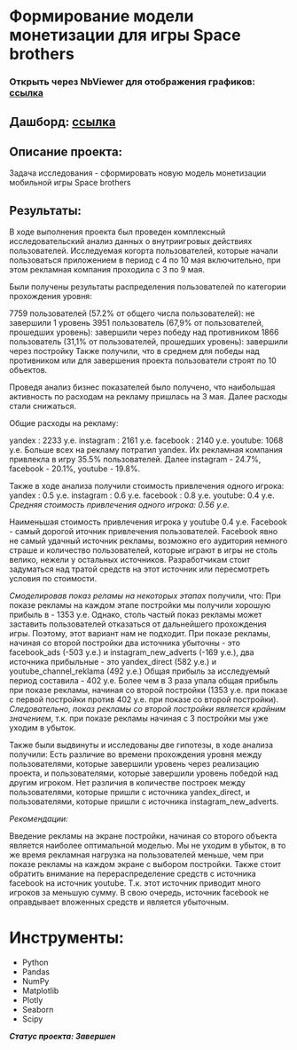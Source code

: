 # Формирование модели монетизации для игры Space brothers

### Открыть через NbViewer для отображения графиков: [ссылка](https://nbviewer.org/github/Vorosh/Data_Analyst_YP/blob/main/Game_monetization_model/Game_monetization_git.ipynb)

## Дашборд: [ссылка](https://public.tableau.com/app/profile/alexander4727/viz/GameanalysisSpaceBrothers/Dashboard1?publish=yes)

## Описание проекта:
Задача исследования - сформировать новую модель монетизации мобильной игры Space brothers

## Результаты:
В ходе выполнения проекта был проведен комплексный исследовательский анализ данных о внутриигровых действиях пользователей. Исследуемая когорта пользователей, которые начали пользоваться приложением в период с 4 по 10 мая включительно, при этом рекламная компания проходила с 3 по 9 мая.

Были получены результаты распределения пользователей по категории прохождения уровня:

7759 пользователей (57.2% от общего числа пользователей): не завершили 1 уровень
3951 пользователь (67,9% от пользователей, прошедших уровень): завершили через победу над противником
1866 пользователь (31,1% от пользователей, прошедших уровень): завершили через постройку
Также получили, что в среднем для победы над противником или для завершения проекта пользователи строят по 10 объектов.

Проведя анализ бизнес показателей было получено, что наибольшая активность по расходам на рекламу пришлась на 3 мая. Далее расходы стали снижаться.

Общие расходы на рекламу:

yandex : 2233 у.е.
instagram : 2161 у.е.
facebook : 2140 у.е.
youtube: 1068 у.е.
Больше всех на рекламу потратил yandex. Их рекламная компания привлекла в игру 35.5% пользователей. Далее instagram - 24.7%, facebook - 20.1%, youtube - 19.8%.

Также в ходе анализа получили стоимость привлечения одного игрока:
yandex : 0.5 у.е.
instagram : 0.6 у.е.
facebook : 0.8 у.е.
youtube: 0.4 у.е.
*Средняя стоимость привлечения одного игрока: 0.56 у.е.*

Наименьшая стоимость привлечения игрока у youtube 0.4 у.е. Facebook - самый дорогой иточник привлечения пользователей. Facebook явно не самый удачный источник рекламы, возможно его аудитория немного страше и количество пользователей, которые играют в игры не столь велико, нежели у остальных источников. Разработчикам стоит задуматься над тратой средств на этот источник или пересмотреть условия по стоимости.

*Смоделировав показ реламы на некоторых этапах* получили, что:
При показе рекламы на каждом этапе постройки мы получили хорошую прибыль в - 1353 у.е. Однако, столь частый показ рекламы может заставить пользователей отказаться от дальнейшего прохождения игры. Поэтому, этот вариант нам не подходит. При показе рекламы, начиная со второй постройки два источника убыточны - это facebook_ads (-503 у.е.) и instagram_new_adverts (-169 у.е.), два источника прибыльные - это yandex_direct (582 у.е.) и youtube_channel_reklama (492 у.е.) Общая прибыль за исследуемый период составила - 402 у.е. Более чем в 3 раза упала общая прибыль при показе рекламы, начиная со второй постройки (1353 у.е. при показе с первой постройки против 402 у.е. при показе со второй постройки). *Следовательно, показ рекламы со второй постройки является крайним значением*, т.к. при показе рекламы начиная с 3 постройки мы уже уходим в убыток.

Также были выдвинуты и исследованы две гипотезы, в ходе анализа получили:
Есть различие во времени прохождения уровня между пользователями, которые завершили уровень через реализацию проекта, и пользователями, которые завершили уровень победой над другим игроком.
Нет различия в количестве построек между пользователями, которые пришли с источника yandex_direct, и пользователями, которые пришли с источника instagram_new_adverts.

*Рекомендации:*

Введение рекламы на экране постройки, начиная со второго объекта является наиболее оптимальной моделью. Мы не уходим в убыток, в то же время рекламная нагрузка на пользователей меньше, чем при показе рекламы на каждом экране с выбором постройки.
Также стоит обратить внимание на перераспределение средств с источника facebook на источник youtube. Т.к. этот источник приводит много игроков за меньшую сумму. В свою очередь, источник facebook не оправдывает вложенных средств и является убыточным.

# Инструменты:

- Python
- Pandas
- NumPy
- Matplotlib
- Plotly
- Seaborn
- Scipy

***Статус проекта: Завершен***
